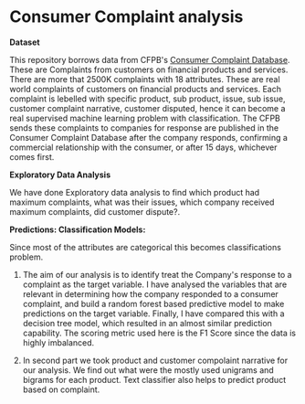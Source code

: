    # Consumer Complaint analysis

**Dataset** 

This repository borrows data from CFPB's [Consumer Complaint Database](https://www.consumerfinance.gov/data-research/consumer-complaints/#download-the-data). These are Complaints from customers on financial products and services. There are more that 2500K complaints with 18 attributes. These are real world complaints of customers on financial products and services. Each complaint is lebelled with specific product, sub product, issue, sub issue, customer complaint narrative, customer disputed, hence it can become a real supervised machine learning problem with classification. 
The CFPB sends these complaints to companies for response are published in the Consumer Complaint Database after the company responds, confirming a commercial relationship with the consumer, or after 15 days, whichever comes first.

**Exploratory Data Analysis**

We have done Exploratory data analysis to find which product had maximum complaints, what was their issues, which company received maximum complaints, did customer dispute?. 

**Predictions: Classification Models:** 

Since most of the attributes are categorical this becomes classifications problem. 

1. The aim of our analysis is to identify treat the Company's response to a complaint as the target variable. I have analysed the variables that are relevant in determining how the company responded to a consumer complaint, and build a random forest based predictive model to make predictions on the target variable. Finally, I have compared this with a decision tree model, which resulted in an almost similar prediction capability. The scoring metric used here is the F1 Score since the data is highly imbalanced.

2. In second part we took product and customer compolaint narrative for our analysis. We find out what were the mostly used unigrams and bigrams for each product. Text classifier also helps to predict product based on complaint. 


